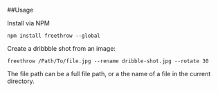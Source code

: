 ##Usage

Install via NPM

    npm install freethrow --global

Create a dribbble shot from an image:

    freethrow /Path/To/file.jpg --rename dribble-shot.jpg --rotate 30

The file path can be a full file path, or a the name of a file in the current directory.
